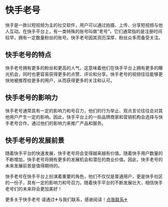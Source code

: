 # 快手老号

快手是一款以短视频为主的社交软件，用户可以通过拍摄、上传、分享短视频与他人互动。在快手平台上，有一类特殊的账号叫做“老号”，它们通常指的是注册时间较早，拥有一定数量粉丝的账号。快手老号因其资历深厚、粉丝众多而备受关注。

## 快手老号的特点

快手老号拥有更多的粉丝和更高的人气，这意味着他们在快手平台上拥有更多的曝光机会，同时也更容易获得更多的点赞、评论和分享。快手老号的视频往往能够更快地被推荐给更多的用户，从而获得更多的关注和认可。

## 快手老号的影响力

快手老号通常具有一定的影响力和号召力，他们的行为举止、观点言论往往会对其他用户产生一定的影响。因此，快手平台上的一些品牌商家和营销机构会选择与快手老号合作，通过他们的影响力来推广产品和服务。

## 快手老号的发展前景

随着快手平台的快速发展，快手老号将会变得越来越有价值。随着快手用户数量的不断增加，快手老号将拥有更多的发展机会和潜在的商业价值。因此，快手老号的未来发展前景是值得期待的。

快手老号在快手平台上扮演着重要的角色，他们不仅仅是普通用户，更是快手社区的一份子，具有一定的影响力和号召力。随着快手平台的不断发展壮大，相信快手老号们的未来将会更加美好！

更多关于快手老号 请通过✈与我们联系，感谢阅读！[点我联系✈](https://www.G208.com)